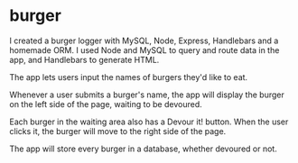 # burger
I created a burger logger with MySQL, Node, Express, Handlebars and a homemade ORM. I used Node and MySQL to query and route data in the app, and Handlebars to generate HTML.

The app lets users input the names of burgers they'd like to eat.

Whenever a user submits a burger's name, the app will display the burger on the left side of the page, waiting to be devoured.

Each burger in the waiting area also has a Devour it! button. When the user clicks it, the burger will move to the right side of the page.

The app will store every burger in a database, whether devoured or not.